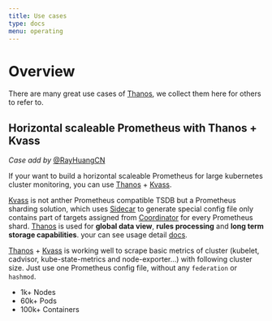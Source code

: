 ```yaml
---
title: Use cases
type: docs
menu: operating
---
```


# Overview 

There are many great use cases of [Thanos](thanos.io), we collect them here for others to refer to.

## Horizontal scaleable Prometheus with Thanos + Kvass

*Case add by* [@RayHuangCN](https://github.com/RayHuangCN)

If your want to build a horizontal scaleable Prometheus for large kubernetes cluster monitoring, you can use  [Thanos](https://github.com/thanos-io/thanos) + [Kvass](https://github.com/tkestack/kvass).

[Kvass](https://github.com/tkestack/kvass) is not anther Prometheus compatible TSDB but a Prometheus sharding solution, which uses [Sidecar](https://github.com/tkestack/kvass#sidecar) to generate special config file only contains part of targets assigned from [Coordinator](https://github.com/tkestack/kvass#coordinator) for every Prometheus shard.
[Thanos](https://github.com/thanos-io/thanos) is used for **global data view**, **rules processing** and **long term storage capabilities**. your can see usage detail [docs](https://github.com/tkestack/kvass#kvass--thanos). 

[Thanos](https://github.com/thanos-io/thanos) + [Kvass](https://github.com/tkestack/kvass) is working well to scrape basic metrics of cluster (kubelet, cadvisor, kube-state-metrics and node-exporter...)  with following cluster size. Just use one Prometheus config file,  without any ```federation``` or ```hashmod```.

- 1k+ Nodes
- 60k+ Pods
- 100k+ Containers
